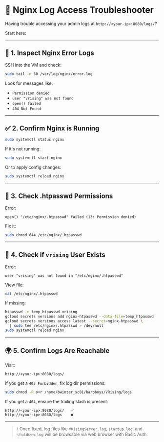 # 🧪 Nginx Log Access Troubleshooter

Having trouble accessing your admin logs at `http://<your-ip>:8080/logs/`?

Start here:

---

## 📄 1. Inspect Nginx Error Logs

SSH into the VM and check:

```bash
sudo tail -n 50 /var/log/nginx/error.log
````

Look for messages like:

* `Permission denied`
* `user "vrising" was not found`
* `open() failed`
* `404 Not Found`

---

## ✅ 2. Confirm Nginx is Running

```bash
sudo systemctl status nginx
```

If it's not running:

```bash
sudo systemctl start nginx
```

Or to apply config changes:

```bash
sudo systemctl reload nginx
```

---

## 🔐 3. Check .htpasswd Permissions

Error:

```
open() "/etc/nginx/.htpasswd" failed (13: Permission denied)
```

Fix it:

```bash
sudo chmod 644 /etc/nginx/.htpasswd
```

---

## 👤 4. Check if `vrising` User Exists

Error:

```
user "vrising" was not found in "/etc/nginx/.htpasswd"
```

View file:

```bash
cat /etc/nginx/.htpasswd
```

If missing:

```bash
htpasswd -c temp_htpasswd vrising
gcloud secrets versions add nginx-htpasswd --data-file=temp_htpasswd
gcloud secrets versions access latest --secret=nginx-htpasswd \
  | sudo tee /etc/nginx/.htpasswd > /dev/null
sudo systemctl reload nginx
```

---

## 🌍 5. Confirm Logs Are Reachable

Visit:

```
http://<your-ip>:8080/logs/
```

If you get a `403 Forbidden`, fix log dir permissions:

```bash
sudo chmod -R o+r /home/bwinter_sc81/baroboys/VRising/logs
```

If you get a `404`, ensure the trailing slash is present:

```
http://<your-ip>:8080/logs/   ✅
http://<your-ip>:8080/logs    ❌
```

---

> ℹ️ Once fixed, log files like `VRisingServer.log`, `startup.log`, and `shutdown.log` will be browsable via web browser with Basic Auth.
